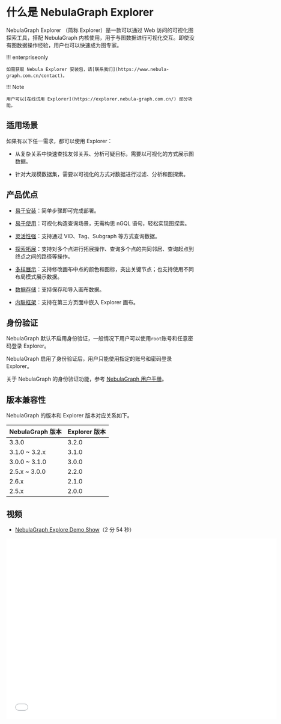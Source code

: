 # 什么是 NebulaGraph Explorer

NebulaGraph Explorer （简称 Explorer）是一款可以通过 Web 访问的可视化图探索工具，搭配 NebulaGraph 内核使用，用于与图数据进行可视化交互。即使没有图数据操作经验，用户也可以快速成为图专家。

!!! enterpriseonly

    如需获取 Nebula Explorer 安装包，请[联系我们](https://www.nebula-graph.com.cn/contact)。

!!! Note

    用户可以[在线试用 Explorer](https://explorer.nebula-graph.com.cn/) 部分功能。

## 适用场景

如果有以下任一需求，都可以使用 Explorer：

- 从复杂关系中快速查找友邻关系、分析可疑目标，需要以可视化的方式展示图数据。

- 针对大规模数据集，需要以可视化的方式对数据进行过滤、分析和图探索。

## 产品优点

- [易于安装](../deploy-connect/ex-ug-deploy.md)：简单步骤即可完成部署。

- [易于使用](../12.query-visually.md)：可视化构造查询场景，无需构思 nGQL 语句，轻松实现图探索。

- [灵活性强](../graph-explorer/ex-ug-query-exploration.md)：支持通过 VID、Tag、Subgraph 等方式查询数据。

- [探索拓展](../graph-explorer/ex-ug-graph-exploration.md)：支持对多个点进行拓展操作、查询多个点的共同邻居、查询起点到终点之间的路径等操作。

- [多样展示](../canvas-operations/canvas-overview.md)：支持修改画布中点的颜色和图标，突出关键节点；也支持使用不同布局模式展示数据。

- [数据存储](../canvas-operations/canvas-snapshot.md)：支持保存和导入画布数据。

- [内联框架](../nebula-explorer/iframe.md)：支持在第三方页面中嵌入 Explorer 画布。

<!-- - 便于筛选：支持基于自定义条件灵活筛选需要展示的数据。-->

## 身份验证

NebulaGraph 默认不启用身份验证，一般情况下用户可以使用`root`账号和任意密码登录 Explorer。

NebulaGraph 启用了身份验证后，用户只能使用指定的账号和密码登录 Explorer。

关于 NebulaGraph 的身份验证功能，参考 [NebulaGraph 用户手册](../../7.data-security/1.authentication/1.authentication.md "点击前往 NebulaGraph 官网")。

## 版本兼容性

NebulaGraph 的版本和 Explorer 版本对应关系如下。

| NebulaGraph 版本 | Explorer 版本 |
| --- | --- |
| 3.3.0 | 3.2.0|
| 3.1.0 ~ 3.2.x| 3.1.0|
| 3.0.0 ~ 3.1.0 | 3.0.0  |
| 2.5.x ~ 3.0.0| 2.2.0|
| 2.6.x | 2.1.0 |
| 2.5.x | 2.0.0 |


## 视频

* [NebulaGraph Explore Demo Show](https://www.bilibili.com/video/BV1VL4y1V7C2/)（2 分 54 秒）
<iframe src="//player.bilibili.com/player.html?aid=853353222&bvid=BV1VL4y1V7C2&cid=581214591&page=1&high_quality=1" scrolling="no" border="0" frameborder="no" framespacing="0" allowfullscreen="true" width="720px" height="480px"> </iframe>
